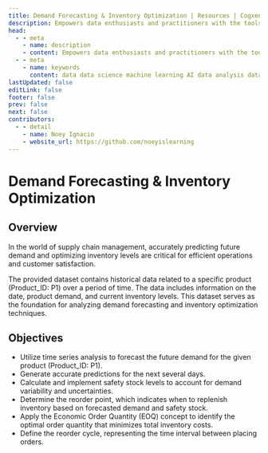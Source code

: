 ```yaml
---
title: Demand Forecasting & Inventory Optimization | Resources | Cogxen
description: Empowers data enthusiasts and practitioners with the tools and knowledge to unlock the potential of data.
head:
  - - meta
    - name: description
    - content: Empowers data enthusiasts and practitioners with the tools and knowledge to unlock the potential of data.
  - - meta
    - name: keywords
      content: data data science machine learning AI data analysis data-driven data enthusiasts data practitioners
lastUpdated: false
editLink: false
footer: false
prev: false
next: false
contributors:
  - - detail
    - name: Noey Ignacio
    - website_url: https://github.com/noeyislearning
---
```


# Demand Forecasting & Inventory Optimization

<DownloadBadge githubURL=""></DownloadBadge>

## Overview

In the world of supply chain management, accurately predicting future demand and optimizing inventory levels are critical for efficient operations and customer satisfaction.

The provided dataset contains historical data related to a specific product (Product_ID: P1) over a period of time. The data includes information on the date, product demand, and current inventory levels. This dataset serves as the foundation for analyzing demand forecasting and inventory optimization techniques.

## Objectives

- Utilize time series analysis to forecast the future demand for the given product (Product_ID: P1).
- Generate accurate predictions for the next several days.
- Calculate and implement safety stock levels to account for demand variability and uncertainties.
- Determine the reorder point, which indicates when to replenish inventory based on forecasted demand and safety stock.
- Apply the Economic Order Quantity (EOQ) concept to identify the optimal order quantity that minimizes total inventory costs.
- Define the reorder cycle, representing the time interval between placing orders.
